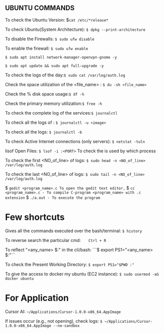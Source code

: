## UBUNTU COMMANDS

To check the Ubuntu Version: $```cat /etc/*release* ```

To check Ubuntu(System Architecture):  ``` $ dpkg --print-architecture ```

To disable the Firewalls: ``` $ sudo ufw disable  ```

To enable the firewall: ``` $ sudo ufw enable ```

``` $ sudo apt install network-manager-openvpn-gnome -y ```

``` $ sudo apt update && sudo apt full-upgrade -y  ```

To check the logs of the day:``` $ sudo cat /var/log/auth.log ```

Check the space utilization of the <file_name> : ``` $ du -sh <file_name> ```

Check the % disk space usage:```$ df -h ```

Check the primary memory utilization:```$ free -h```

To check the complete log of the services:```$ journalctl```

To check all the logs of <image>: ```$ journalctl -u <image>```

To check all the logs: ```$ journalctl -b```

To check Active Internet connections (only servers): ```$ netstat -tuln```

lisof Open Files: ```$ lsof -i :<PORT>```
To check the <PORT> is used by which process

To check the first <NO_of_line> of logs: ```$ sudo head -n <NO_of_line> /var/log/auth.log```

To check the last <NO_of_line> of logs: ```$ sudo tail -n <NO_of_line> /var/log/auth.log```
        
    
    

$ ```gedit <program_name>.c To open the gedit text editor,```
$ ```cc <program_name>.c - To compile C-program <program_name> with .c extension```
$ ```./a.out - To execute the program```


# Few shortcuts

Gives all the commands executed over the bash/terminal: ```$ history```

To reverse search the particular cmd: ```    Ctrl + R ```

To reflect "<any_name> $:"  in the cli/bash: ```$ export PS1="<any_name> $:"```
          
To check the Present Working Directory: ```$ export PS1="$PWD :"```
          
To give the access to docker my ubuntu (EC2 instance): ```$ sudo usermod -aG docker ubuntu```

# For Application

Cursor AI: ```~/Applications/Cursor-1.0.0-x86_64.AppImage```

    
If issues occur (e.g., not opening), check logs: ```$ ~/Applications/Cursor-1.0.0-x86_64.AppImage --no-sandbox```


